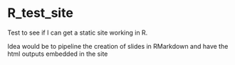 # R_test_site

Test to see if I can get a static site working in R. 

Idea would be to pipeline the creation of slides in RMarkdown and have the html outputs embedded in the site
